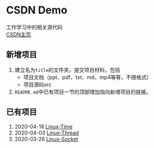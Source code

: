 # CSDN Demo
  工作学习中的相关源代码  
[CSDN主页](https://me.csdn.net/whuer_xiaojie)

## 新增项目

1. 建立名为`title`的文件夹，提交项目材料，包括
   - 项目文档（ppt、pdf、txt、md、mp4等等，不限格式）
   - 项目源码src 
2. `README.md`中已有项目一节的顶部增加指向新增项目的链接。

## 已有项目

1. 2020-04-18 [Linux-Time](Linux-Time)
2. 2020-04-03 [Linux-Thread](Linux-Thread)
3. 2020-03-28 [Linux-Socket](Linux-Socket)

